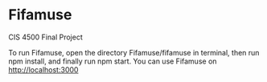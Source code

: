 # Fifamuse
CIS 4500 Final Project

To run Fifamuse, open the directory Fifamuse/fifamuse in terminal, then run npm install, and finally run npm start. You can use Fifamuse on [http://localhost:3000](http://localhost:3000)